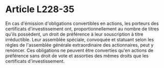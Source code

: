 # Article L228-35

En cas d'émission d'obligations convertibles en actions, les porteurs des certificats d'investissement ont, proportionnellement au nombre de titres qu'ils possèdent, un droit de préférence à leur souscription à titre irréductible. Leur assemblée spéciale, convoquée et statuant selon les règles de l'assemblée générale extraordinaire des actionnaires, peut y renoncer.   Ces obligations ne peuvent être converties qu'en actions de préférence sans droit de vote et assorties des mêmes droits que les certificats d'investissement.